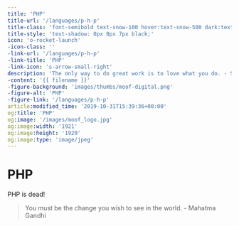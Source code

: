 ```yaml
---
title: 'PHP'
title-url: '/languages/p-h-p'
title-class: 'font-semibold text-snow-100 hover:text-snow-500 dark:text-white'
title-style: 'text-shadow: 0px 0px 7px black;'
icon: 'o-rocket-launch'
-icon-class: ''
-link-url: '/languages/p-h-p'
-link-title: 'PHP'
-link-icon: 's-arrow-small-right'
description: 'The only way to do great work is to love what you do. - Steve Jobs'
-content: '{{ filename }}'
-figure-background: 'images/thumbs/moof-digital.png'
-figure-alt: 'PHP'
-figure-link: '/languages/p-h-p'
article:modified_time: '2019-10-31T15:39:36+00:00'
og:title: 'PHP'
og:image: '/images/moof_logo.jpg'
og:image:width: '1921'
og:image:height: '1920'
og:image:type: 'image/jpeg'
---
```


# PHP

PHP is dead!

 > You must be the change you wish to see in the world. - Mahatma Gandhi

[^1]: This text is inside a footnote.
[^Markdown]: What is [Markdown](/2024/markdown.md).
[^PHP]: Is [PHP](/2024/PHP) dead?.
[^Laravel]: Read my [Laravel 11](/2014/laravel-11.md) review [here](/2014/laravel-11.md).
